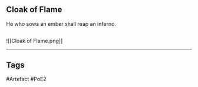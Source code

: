 ## Cloak of Flame
He who sows an ember shall reap an inferno.
##
![[Cloak of Flame.png]]

---
## Tags
#Artefact
#PoE2